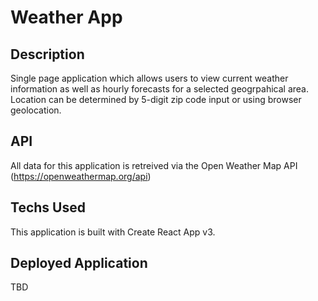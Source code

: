 # Weather App

## Description

Single page application which allows users to view current weather information as well as hourly forecasts for a selected geogrpahical area. Location can be determined by 5-digit zip code input or using browser geolocation.

## API

All data for this application is retreived via the Open Weather Map API (https://openweathermap.org/api)

## Techs Used

This application is built with Create React App v3.

## Deployed Application

TBD
